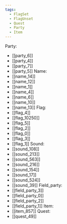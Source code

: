 ```yaml
---
tags:
  - FlagSet
  - FlagUnset
  - Quest
  - Party
  - Item
---
```

Party:
- [[party_6]]
- [[party_4]]
- [[party_7]]
- [[party_5]]
Name:
- [[name_14]]
- [[name_12]]
- [[name_1]]
- [[name_4]]
- [[name_6]]
- [[name_10]]
- [[name_13]]
Flag:
- [[flag_4]]
- [[flag_10250]]
- [[flag_5]]
- [[flag_2]]
- [[flag_0]]
- [[flag_3]]
- [[flag_1]]
Sound:
- [[sound_108]]
- [[sound_213]]
- [[sound_563]]
- [[sound_216]]
- [[sound_154]]
- [[sound_17]]
- [[sound_524]]
- [[sound_39]]
Field_party:
- [[field_party_3]]
- [[field_party_0]]
- [[field_party_2]]
- [[field_party_1]]
Item:
- [[item_857]]
Quest:
- [[quest_49]]
